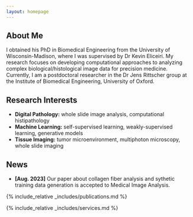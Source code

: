 ```yaml
---
layout: homepage
---
```


## About Me

I obtained his PhD in Biomedical Engineering from the University of Wisconsin-Madison, where I was supervised by Dr Kevin Eliceiri. My research focuses on developing computational approaches to analyzing complex biological/histological image data for precision medicine. Currently, I am a postdoctoral researcher in the Dr Jens Rittscher group at the Institute of Biomedical Engineering, University of Oxford.

## Research Interests

- **Digital Pathology:** whole slide image analysis, computational histipathology
- **Machine Learning:** self-supervised learning, weakly-supervised learning, generative models
- **Tissue Imaging:** tumor microenvironment, multiphoton microscopy, whole slide imaging

## News

- **[Aug. 2023]** Our paper about collagen fiber analysis and sythetic training data generation is accepted to Medical Image Analysis.

{% include_relative _includes/publications.md %}

{% include_relative _includes/services.md %}
